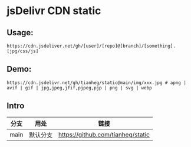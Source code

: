 # jsDelivr CDN static

## Usage:

```text
https://cdn.jsdeliver.net/gh/[user]/[repo]@[branch]/[something].[jpg/css/js]
```

## Demo:

```text
https://cdn.jsdelivr.net/gh/tianheg/static@main/img/xxx.jpg # apng | avif | gif | jpg,jpeg,jfif,pjpeg,pjp | png | svg | webp
```

## Intro

 分支 | 用处 | 链接
 --- | --- | ---
 main | 默认分支 | <https://github.com/tianheg/static>
